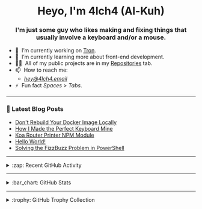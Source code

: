 <h1 align="center">Heyo, I'm 4lch4 (Al-Kuh)</h1>
<h3 align="center">I'm just some guy who likes making and fixing things that usually involve a keyboard and/or a mouse.</h3>

<!-- <p align="left"> <img src="https://komarev.com/ghpvc/?username=4lch4" alt="4lch4" /> </p> -->

<ul>
  <li>🔭&nbsp;&nbsp;I’m currently working on <a href="https://github.com/4lch4/Tron">Tron</a>.</li>
  <li>🌱&nbsp;&nbsp;I’m currently learning more about front-end development.</li>
  <!-- <li>👯&nbsp;&nbsp;I’m looking to collaborate on <a href="https://github.com/4lch4/Tron">Tron</a>.</li> -->
  <li>👨‍💻&nbsp;&nbsp;All of my public projects are in my <a  href="https://github.com/4lch4?tab=repositories">Repositories</a> tab.</li>
  <li>📫&nbsp;&nbsp;How to reach me:
  <ul>
    <li><em><a href="mailto:hey@4lch4.email">hey@4lch4.email</a></em></li>
<!--     <li><em><a href="https://4lch4.social">My social site</a></em> with links to nearly all methods of contact.</li> -->
  </ul>
  </li>
  <li>⚡&nbsp;&nbsp;Fun fact <em>Spaces > Tabs</em>.</li>
</ul>

---

### :open_book: Latest Blog Posts

<!-- BLOG-POST-LIST:START -->
- [Don&#39;t Rebuild Your Docker Image Locally](https://4lch4.blog/entries/2021/10/dont-rebuild-docker-locally)
- [How I Made the Perfect Keyboard Mine](https://4lch4.blog/entries/2021/07/perfect-keyboard)
- [Koa Router Printer NPM Module](https://4lch4.blog/entries/2021/07/koa-router-printer)
- [Hello World!](https://4lch4.blog/entries/2021/05/hello-world)
- [Solving the FizzBuzz Problem in PowerShell](https://4lch4.blog/entries/2018/08/solving-the-fizzbuzz-problem-in-powershell)
<!-- BLOG-POST-LIST:END -->

---

<details>
  <summary>:zap: Recent GitHub Activity</summary>

<!--START_SECTION:activity-->
1. 🎉 Merged PR [#13](https://github.com/4lch4/Digital-Garden/pull/13) in [4lch4/Digital-Garden](https://github.com/4lch4/Digital-Garden)
2. ❗️ Opened issue [#2337](https://github.com/Countly/countly-server/issues/2337) in [Countly/countly-server](https://github.com/Countly/countly-server)
3. ❌ Closed PR [#249](https://github.com/4lch4/Ansel/pull/249) in [4lch4/Ansel](https://github.com/4lch4/Ansel)
4. ❌ Closed PR [#246](https://github.com/4lch4/Ansel/pull/246) in [4lch4/Ansel](https://github.com/4lch4/Ansel)
5. ❌ Closed PR [#248](https://github.com/4lch4/Ansel/pull/248) in [4lch4/Ansel](https://github.com/4lch4/Ansel)
<!--END_SECTION:activity-->

</details>

---

<details>
  <summary>:bar_chart: GitHub Stats</summary>

  <img align="left" alt="4lch4's GitHub Stats" src="https://github-readme-stats.codestackr.vercel.app/api?username=4lch4&show_icons=true&hide_border=true" />

</details>

---

<details>
  <summary>:trophy: GitHub Trophy Collection</summary>

  <img alt="4lch4's GitHub Trophies" src="https://github-profile-trophy.vercel.app/?username=4lch4&column=4&theme=monokai">
</details>

